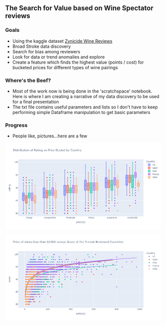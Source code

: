 ## The Search for Value based on Wine Spectator reviews

### Goals
+ Using the kaggle dataset [Zynicide Wine Reviews](https://www.kaggle.com/zynicide/wine-reviews)
+ Broad Stroke data discovery
+ Search for bias among reviewers
+ Look for data or trend anomalies and explore
+ Create a feature which finds the highest value (points / cost) for bucketed
prices for different types of wine pairings


### Where's the Beef?
+ Most of the work now is being done in the 'scratchspace' notebook.
Here is where I am creating a narrative of my data discovery to be used for a
final presentation
+ The txt file contains useful parameters and lists so I don't have to keep
performing simple Dataframe manipulation to get basic parameters


### Progress

+ People like, pictures...here are a few

![](https://github.com/jmeisenh/NYCDSA_Python_Project/blob/main/plotly_shots/country_bucket_distribution.png)

![](https://github.com/jmeisenh/NYCDSA_Python_Project/blob/main/plotly_shots/top5_countries_vs_score.png)
